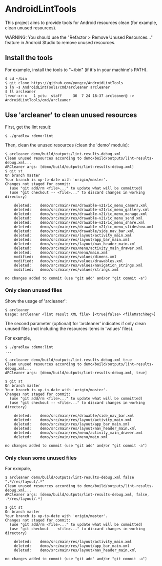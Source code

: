 # AndroidLintTools

This project aims to provide tools for Android resources clean (for example, clean unused resources).

WARNING: You should use the "Refactor > Remove Unused Resources..." feature in Android Studio to remove unused resources.

## Install the tools

For example, install the tools to "~/bin" (if it's in your machine's PATH).

```
$ cd ~/bin
$ git clone https://github.com/yongce/AndroidLintTools
$ ln -s AndroidLintTools/cmd/arcleaner arcleaner
$ ll arcleaner
lrwxr-xr-x   1 yctu  staff     30  7 24 18:37 arcleaner@ -> AndroidLintTools/cmd/arcleaner
```

## Use 'arcleaner' to clean unused resources

First, get the lint result:

```
$ ./gradlew :demo:lint
```

Then, clean the unused resources (clean the 'demo' module):

```
$ arcleaner demo/build/outputs/lint-results-debug.xml 
Clean unused resources according to demo/build/outputs/lint-results-debug.xml...
ARCleaner args: [demo/build/outputs/lint-results-debug.xml]
$ git st
On branch master
Your branch is up-to-date with 'origin/master'.
Changes not staged for commit:
  (use "git add/rm <file>..." to update what will be committed)
  (use "git checkout -- <file>..." to discard changes in working directory)

	deleted:    demo/src/main/res/drawable-v21/ic_menu_camera.xml
	deleted:    demo/src/main/res/drawable-v21/ic_menu_gallery.xml
	deleted:    demo/src/main/res/drawable-v21/ic_menu_manage.xml
	deleted:    demo/src/main/res/drawable-v21/ic_menu_send.xml
	deleted:    demo/src/main/res/drawable-v21/ic_menu_share.xml
	deleted:    demo/src/main/res/drawable-v21/ic_menu_slideshow.xml
	deleted:    demo/src/main/res/drawable/side_nav_bar.xml
	deleted:    demo/src/main/res/layout/activity_main.xml
	deleted:    demo/src/main/res/layout/app_bar_main.xml
	deleted:    demo/src/main/res/layout/nav_header_main.xml
	deleted:    demo/src/main/res/menu/activity_main_drawer.xml
	deleted:    demo/src/main/res/menu/main.xml
	modified:   demo/src/main/res/values/dimens.xml
	modified:   demo/src/main/res/values/drawables.xml
	deleted:    demo/src/main/res/values/navigation_strings.xml
	modified:   demo/src/main/res/values/strings.xml

no changes added to commit (use "git add" and/or "git commit -a")
```

### Only clean unused files

Show the usage of 'arcleaner':

```
$ arcleaner 
Usage: arcleaner <lint result XML file> [<true|false> <fileMatchReg>]
```

The second parameter (optional) for 'arcleaner' indicates if only clean unused files 
(not including the resources items in 'values' files).

For example,

```
$ ./gradlew :demo:lint
...

$ arcleaner demo/build/outputs/lint-results-debug.xml true
Clean unused resources according to demo/build/outputs/lint-results-debug.xml...
ARCleaner args: [demo/build/outputs/lint-results-debug.xml, true]

$ git st
On branch master
Your branch is up-to-date with 'origin/master'.
Changes not staged for commit:
  (use "git add/rm <file>..." to update what will be committed)
  (use "git checkout -- <file>..." to discard changes in working directory)

	deleted:    demo/src/main/res/drawable/side_nav_bar.xml
	deleted:    demo/src/main/res/layout/activity_main.xml
	deleted:    demo/src/main/res/layout/app_bar_main.xml
	deleted:    demo/src/main/res/layout/nav_header_main.xml
	deleted:    demo/src/main/res/menu/activity_main_drawer.xml
	deleted:    demo/src/main/res/menu/main.xml

no changes added to commit (use "git add" and/or "git commit -a")
```

### Only clean some unused files

For exmpale,

```
$ arcleaner demo/build/outputs/lint-results-debug.xml false ".*/res/layout/.*"
Clean unused resources according to demo/build/outputs/lint-results-debug.xml...
ARCleaner args: [demo/build/outputs/lint-results-debug.xml, false, .*/res/layout/.*]

$ git st
On branch master
Your branch is up-to-date with 'origin/master'.
Changes not staged for commit:
  (use "git add/rm <file>..." to update what will be committed)
  (use "git checkout -- <file>..." to discard changes in working directory)

	deleted:    demo/src/main/res/layout/activity_main.xml
	deleted:    demo/src/main/res/layout/app_bar_main.xml
	deleted:    demo/src/main/res/layout/nav_header_main.xml

no changes added to commit (use "git add" and/or "git commit -a")
```
